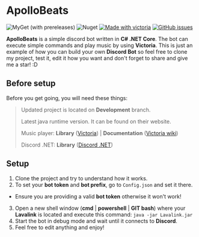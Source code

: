 # ApolloBeats

![MyGet (with prereleases)](https://img.shields.io/myget/discord-net/vpre/discord.net) ![Nuget](https://img.shields.io/nuget/v/discord.net) [![Made with victoria](https://img.shields.io/badge/Music%20player-Victoria-blueviolet)](https://github.com/Yucked/Victoria) [![GitHub issues](https://img.shields.io/github/issues/pentr32/ApolloBeats)](https://github.com/pentr32/ApolloBeats/issues) 


**ApolloBeats** is a simple discord bot written in **C# .NET Core**. The bot can execute simple commands and play music by using **Victoria**. This is just an example of how you can build your own **Discord Bot** so feel free to clone my project, test it, edit it how you want and don't forget to share and give me a star! :D


## Before setup

Before you get going, you will need these things:
> Updated project is located on **Development** branch.
>
> Latest java runtime version. It can be found on their website.
>
> Music player: **Library** ([Victoria](https://github.com/Yucked/Victoria)) |  **Documentation** ([Victoria wiki](https://github.com/Yucked/Victoria/wiki))
>
> Discord .NET: **Library** ([Discord .NET](https://github.com/discord-net/Discord.Net))

## Setup

1. Clone the project and try to understand how it works.
2. To set your **bot token** and **bot prefix**, go to `Config.json` and set it there.
- Ensure you are providing a valid **bot token** otherwise it won't work!
3. Open a new shell window (**cmd** | **powershell** | **GIT bash**) where your **Lavalink** is located and execute this command: `java -jar Lavalink.jar`
4. Start the bot in debug mode and wait until it connects to **Discord**.
5. Feel free to edit anything and enjoy!
